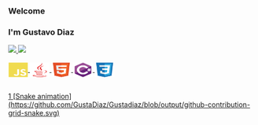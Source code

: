 ### Welcome
### I'm Gustavo Diaz 

<div>
  <a href="https://github.com/Gustadiaz">
  <img height="180em" src="https://github-readme-stats.vercel.app/api?username=Gustadiaz&show_icons=true&theme=radical&include_all_commits-true&count_private=true"/>
  <img height="180em" src="https://github-readme-stats.vercel.app/api/top-langs/?username=Gustadiaz&layout=compact&langs_count=16&theme=radical"/>
</div>
  
<div style-"display: inline_block"><br>
  <img align="center" alt="Gusta-Js" height="30" width="40" src="https://raw.githubusercontent.com/devicons/devicon/master/icons/javascript/javascript-plain.svg">
  <img align="center" alt="Gusta-Java" height="30" width="40" src="https://raw.githubusercontent.com/devicons/devicon/master/icons/java/java-plain.svg">
  <img align="center" alt="Gusta-HTML" height="30" width="40" src="https://raw.githubusercontent.com/devicons/devicon/master/icons/html5/html5-original.svg">
  <img align="center" alt="Gusta-Csharp" height="30" width="40" src="https://raw.githubusercontent.com/devicons/devicon/master/icons/csharp/csharp-original.svg">
  <img align="center" alt="Gusta-CSS" height="30" width="40" src="https://raw.githubusercontent.com/devicons/devicon/master/icons/css3/css3-original.svg">
</div>

##

<div>
  1 [Snake animation] (https://github.com/GustaDiaz/Gustadiaz/blob/output/github-contribution-grid-snake.svg)
</div>
  






